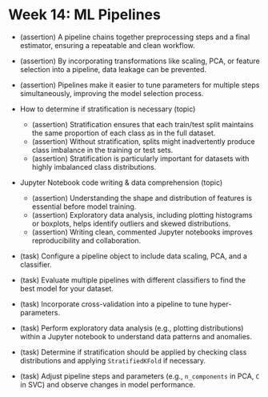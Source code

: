 # Week 14: ML Pipelines  
- (assertion) A pipeline chains together preprocessing steps and a final estimator, ensuring a repeatable and clean workflow.  
- (assertion) By incorporating transformations like scaling, PCA, or feature selection into a pipeline, data leakage can be prevented.  
- (assertion) Pipelines make it easier to tune parameters for multiple steps simultaneously, improving the model selection process.

- How to determine if stratification is necessary (topic)  
  - (assertion) Stratification ensures that each train/test split maintains the same proportion of each class as in the full dataset.  
  - (assertion) Without stratification, splits might inadvertently produce class imbalance in the training or test sets.  
  - (assertion) Stratification is particularly important for datasets with highly imbalanced class distributions.

- Jupyter Notebook code writing & data comprehension (topic)  
  - (assertion) Understanding the shape and distribution of features is essential before model training.  
  - (assertion) Exploratory data analysis, including plotting histograms or boxplots, helps identify outliers and skewed distributions.  
  - (assertion) Writing clean, commented Jupyter notebooks improves reproducibility and collaboration.

- (task) Configure a pipeline object to include data scaling, PCA, and a classifier.  
- (task) Evaluate multiple pipelines with different classifiers to find the best model for your dataset.  
- (task) Incorporate cross-validation into a pipeline to tune hyper-parameters.  
- (task) Perform exploratory data analysis (e.g., plotting distributions) within a Jupyter notebook to understand data patterns and anomalies.  
- (task) Determine if stratification should be applied by checking class distributions and applying `StratifiedKFold` if necessary.
- (task) Adjust pipeline steps and parameters (e.g., `n_components` in PCA, `C` in SVC) and observe changes in model performance.
